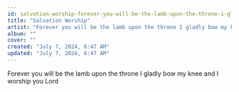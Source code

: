 ```yaml
---
id: salvation-worship-forever-you-will-be-the-lamb-upon-the-throne-i-gladly-bow-my-knee-and-i-worship-you-lord
title: "Salvation Worship"
artist: "Forever you will be the lamb upon the throne I gladly bow my knee and I worship you Lord "
album: ""
cover: ""
created: "July 7, 2024, 6:47 AM"
updated: "July 7, 2024, 6:47 AM"
---
```


Forever you will be the lamb upon the throne I gladly bow my knee and I worship you Lord 
